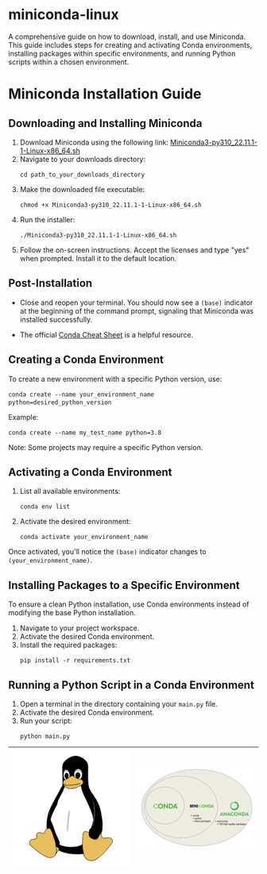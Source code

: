 # miniconda-linux
A comprehensive guide on how to download, install, and use Miniconda. This guide includes steps for creating and activating Conda environments, installing packages within specific environments, and running Python scripts within a chosen environment.


# Miniconda Installation Guide

## Downloading and Installing Miniconda

1. Download Miniconda using the following link:
   [Miniconda3-py310_22.11.1-1-Linux-x86_64.sh](https://repo.anaconda.com/miniconda/Miniconda3-py310_22.11.1-1-Linux-x86_64.sh)
2. Navigate to your downloads directory:
   ```
   cd path_to_your_downloads_directory
   ```
3. Make the downloaded file executable:
   ```
   chmod +x Miniconda3-py310_22.11.1-1-Linux-x86_64.sh
   ```
4. Run the installer:
   ```
   ./Miniconda3-py310_22.11.1-1-Linux-x86_64.sh
   ```
5. Follow the on-screen instructions. Accept the licenses and type "yes" when prompted. Install it to the default location.

## Post-Installation

- Close and reopen your terminal. You should now see a `(base)` indicator at the beginning of the command prompt, signaling that Miniconda was installed successfully.

- The official [Conda Cheat Sheet](https://docs.conda.io/projects/conda/en/4.6.0/_downloads/52a95608c49671267e40c689e0bc00ca/conda-cheatsheet.pdf) is a helpful resource.

## Creating a Conda Environment

To create a new environment with a specific Python version, use:

```
conda create --name your_environment_name python=desired_python_version
```
Example:
```
conda create --name my_test_name python=3.8
```
Note: Some projects may require a specific Python version.

## Activating a Conda Environment

1. List all available environments:
   ```
   conda env list
   ```
2. Activate the desired environment:
   ```
   conda activate your_environment_name
   ```

Once activated, you'll notice the `(base)` indicator changes to `(your_environment_name)`.

## Installing Packages to a Specific Environment

To ensure a clean Python installation, use Conda environments instead of modifying the base Python installation.

1. Navigate to your project workspace.
2. Activate the desired Conda environment.
3. Install the required packages:
   ```
   pip install -r requirements.txt
   ```

## Running a Python Script in a Conda Environment

1. Open a terminal in the directory containing your `main.py` file.
2. Activate the desired Conda environment.
3. Run your script:
   ```
   python main.py
   ```
   
| ![linux](./imgs/linux-tux-2-logo-png-transparent.png) | ![anaconda](./imgs/miniconda_vs_anaconda.png) |
|:-----------------------------:|:-----------------------------:|

